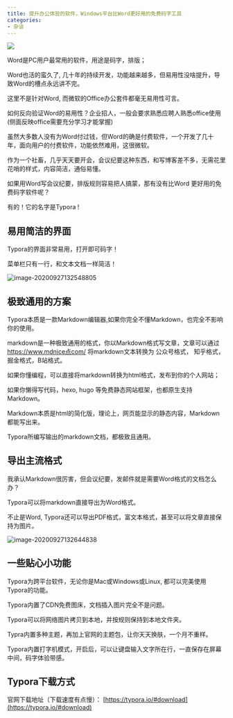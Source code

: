 ```yaml
---
title: 提升办公体验的软件，Windows平台比Word更好用的免费码字工具
categories:
- 杂谈
---
```




![](https://cdn.fangyuanxiaozhan.com/assets/1694168777632WebthcBi.jpeg)

Word是PC用户最常用的软件，用途是码字，排版；

Word也活的蛮久了, 几十年的持续开发，功能越来越多，但易用性没啥提升，导致Word的槽点永远讲不完。

这里不是针对Word, 而微软的Office办公套件都毫无易用性可言。

如何反向验证Word的易用性？企业招人，一般会要求熟悉应聘人熟悉office使用(侧面反映office需要充分学习才能掌握)

虽然大多数人没有为Word付过钱，但Word的确是付费软件，一个开发了几十年，面向用户的付费软件，功能依然难用，这很微软。

作为一个社畜，几乎天天要开会，会议纪要这种东西，和写博客差不多，无需花里花哨的样式，内容简洁，通俗易懂。

如果用Word写会议纪要，排版规则容易把人搞蒙，那有没有比Word 更好用的免费码字软件呢？



有的！它的名字是Typora !



## 易用简洁的界面



Typora的界面非常易用，打开即可码字！



菜单栏只有一行，和文本文档一样简洁！



![image-20200927132548805](https://cdn.fangyuanxiaozhan.com/assets/1694168780495FnTn7Mi8.png)

## 极致通用的方案



Typora本质是一款Markdown编辑器,如果你完全不懂Markdown，也完全不影响你的使用。



markdown是一种极致通用的格式，你以Markdown格式写文章，文章可以通过 https://www.mdnice点com/ 将markdown文本转换为 公众号格式， 知乎格式， 掘金格式，B站格式。



如果你懂编程，可以直接将markdown转换为html格式，发布到你的个人网站；



如果你懒得写代码，hexo, hugo 等免费静态网站框架，也都原生支持Markdown。



Markdown本质是html的简化版，理论上，网页能显示的静态内容，Markdown都能写出来。



Typora所编写输出的markdown文档，都极致且通用。



## 导出主流格式



我承认Markdown很厉害，但会议纪要，发邮件就是需要Word格式的文档怎么办？

Typora可以将markdown直接导出为Word格式。

不止是Word, Typora还可以导出PDF格式，富文本格式，甚至可以将文章直接保持为图片。

![image-20200927132644838](https://cdn.fangyuanxiaozhan.com/assets/16941687835470h1Nf5pX.png)







## 一些贴心小功能



Typora为跨平台软件，无论你是Mac或Windows或Linux, 都可以完美使用Typora的功能。



Typora内置了CDN免费图床，文档插入图片完全不是问题。



Typora可以将网络图片拷贝到本地，并按规则保持到本地文件夹。



Typra内置多种主题，再加上官网的主题包，让你天天换肤，一个月不重样。



Typora内置打字机模式，开启后，可以让键盘输入文字所在行，一直保存在屏幕中间，码字体验带感。







## Typora下载方式



官网下载地址（下载速度有点慢）： [https://typora.io/#download](https://typora.io/#download)